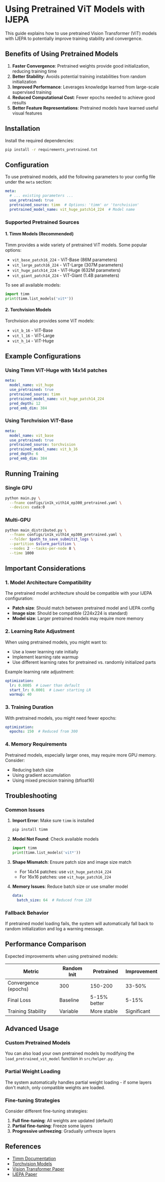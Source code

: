 # Using Pretrained ViT Models with IJEPA

This guide explains how to use pretrained Vision Transformer (ViT) models with IJEPA to potentially improve training stability and convergence.

## Benefits of Using Pretrained Models

1. **Faster Convergence**: Pretrained weights provide good initialization, reducing training time
2. **Better Stability**: Avoids potential training instabilities from random initialization
3. **Improved Performance**: Leverages knowledge learned from large-scale supervised training
4. **Reduced Computational Cost**: Fewer epochs needed to achieve good results
5. **Better Feature Representations**: Pretrained models have learned useful visual features

## Installation

Install the required dependencies:

```bash
pip install -r requirements_pretrained.txt
```

## Configuration

To use pretrained models, add the following parameters to your config file under the `meta` section:

```yaml
meta:
  # ... existing parameters ...
  use_pretrained: true
  pretrained_source: timm  # Options: 'timm' or 'torchvision'
  pretrained_model_name: vit_huge_patch14_224  # Model name
```

### Supported Pretrained Sources

#### 1. Timm Models (Recommended)

Timm provides a wide variety of pretrained ViT models. Some popular options:

- `vit_base_patch16_224` - ViT-Base (86M parameters)
- `vit_large_patch16_224` - ViT-Large (307M parameters)
- `vit_huge_patch14_224` - ViT-Huge (632M parameters)
- `vit_giant_patch14_224` - ViT-Giant (1.4B parameters)

To see all available models:
```python
import timm
print(timm.list_models('vit*'))
```

#### 2. Torchvision Models

Torchvision also provides some ViT models:
- `vit_b_16` - ViT-Base
- `vit_l_16` - ViT-Large
- `vit_h_14` - ViT-Huge

## Example Configurations

### Using Timm ViT-Huge with 14x14 patches

```yaml
meta:
  model_name: vit_huge
  use_pretrained: true
  pretrained_source: timm
  pretrained_model_name: vit_huge_patch14_224
  pred_depth: 12
  pred_emb_dim: 384
```

### Using Torchvision ViT-Base

```yaml
meta:
  model_name: vit_base
  use_pretrained: true
  pretrained_source: torchvision
  pretrained_model_name: vit_b_16
  pred_depth: 6
  pred_emb_dim: 384
```

## Running Training

### Single GPU
```bash
python main.py \
  --fname configs/in1k_vith14_ep300_pretrained.yaml \
  --devices cuda:0
```

### Multi-GPU
```bash
python main_distributed.py \
  --fname configs/in1k_vith14_ep300_pretrained.yaml \
  --folder $path_to_save_submitit_logs \
  --partition $slurm_partition \
  --nodes 2 --tasks-per-node 8 \
  --time 1000
```

## Important Considerations

### 1. Model Architecture Compatibility

The pretrained model architecture should be compatible with your IJEPA configuration:
- **Patch size**: Should match between pretrained model and IJEPA config
- **Image size**: Should be compatible (224x224 is standard)
- **Model size**: Larger pretrained models may require more memory

### 2. Learning Rate Adjustment

When using pretrained models, you might want to:
- Use a lower learning rate initially
- Implement learning rate warmup
- Use different learning rates for pretrained vs. randomly initialized parts

Example learning rate adjustment:
```yaml
optimization:
  lr: 0.0005  # Lower than default
  start_lr: 0.0001  # Lower starting LR
  warmup: 40
```

### 3. Training Duration

With pretrained models, you might need fewer epochs:
```yaml
optimization:
  epochs: 150  # Reduced from 300
```

### 4. Memory Requirements

Pretrained models, especially larger ones, may require more GPU memory. Consider:
- Reducing batch size
- Using gradient accumulation
- Using mixed precision training (bfloat16)

## Troubleshooting

### Common Issues

1. **Import Error**: Make sure `timm` is installed
   ```bash
   pip install timm
   ```

2. **Model Not Found**: Check available models
   ```python
   import timm
   print(timm.list_models('vit*'))
   ```

3. **Shape Mismatch**: Ensure patch size and image size match
   - For 14x14 patches: use `vit_huge_patch14_224`
   - For 16x16 patches: use `vit_huge_patch16_224`

4. **Memory Issues**: Reduce batch size or use smaller model
   ```yaml
   data:
     batch_size: 64  # Reduced from 128
   ```

### Fallback Behavior

If pretrained model loading fails, the system will automatically fall back to random initialization and log a warning message.

## Performance Comparison

Expected improvements when using pretrained models:

| Metric | Random Init | Pretrained | Improvement |
|--------|-------------|------------|-------------|
| Convergence (epochs) | 300 | 150-200 | 33-50% |
| Final Loss | Baseline | 5-15% better | 5-15% |
| Training Stability | Variable | More stable | Significant |

## Advanced Usage

### Custom Pretrained Models

You can also load your own pretrained models by modifying the `load_pretrained_vit_model` function in `src/helper.py`.

### Partial Weight Loading

The system automatically handles partial weight loading - if some layers don't match, only compatible weights are loaded.

### Fine-tuning Strategies

Consider different fine-tuning strategies:
1. **Full fine-tuning**: All weights are updated (default)
2. **Partial fine-tuning**: Freeze some layers
3. **Progressive unfreezing**: Gradually unfreeze layers

## References

- [Timm Documentation](https://github.com/huggingface/pytorch-image-models)
- [Torchvision Models](https://pytorch.org/vision/stable/models.html)
- [Vision Transformer Paper](https://arxiv.org/abs/2010.11929)
- [IJEPA Paper](https://arxiv.org/abs/2301.08243) 